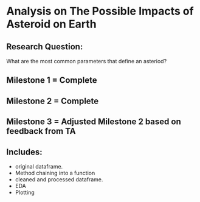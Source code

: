 # Analysis on The Possible Impacts of Asteroid on Earth

## Research Question: 
What are the most common parameters that define an asteriod?

## Milestone 1 = Complete
## Milestone 2 = Complete
## Milestone 3 = Adjusted Milestone 2 based on feedback from TA

## Includes:
- original dataframe.
- Method chaining into a function
- cleaned and processed dataframe.
- EDA
- Plotting
